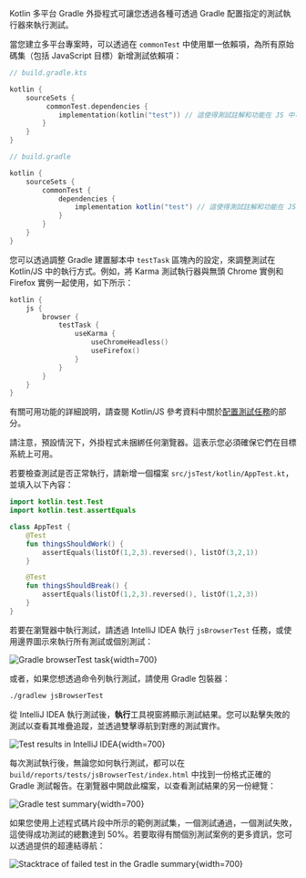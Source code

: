 [//]: # (title: 在 Kotlin/JS 中執行測試)

Kotlin 多平台 Gradle 外掛程式可讓您透過各種可透過 Gradle 配置指定的測試執行器來執行測試。

當您建立多平台專案時，可以透過在 `commonTest` 中使用單一依賴項，為所有原始碼集（包括 JavaScript 目標）新增測試依賴項：

<tabs group="build-script">
<tab title="Kotlin" group-key="kotlin">

```kotlin
// build.gradle.kts

kotlin {
    sourceSets {
         commonTest.dependencies {
            implementation(kotlin("test")) // 這使得測試註解和功能在 JS 中可用
        }
    }
}
```

</tab>
<tab title="Groovy" group-key="groovy">

```groovy
// build.gradle

kotlin {
    sourceSets {
        commonTest {
            dependencies {
                implementation kotlin("test") // 這使得測試註解和功能在 JS 中可用
            }
        }
    }
}
```

</tab>
</tabs>

您可以透過調整 Gradle 建置腳本中 `testTask` 區塊內的設定，來調整測試在 Kotlin/JS 中的執行方式。例如，將 Karma 測試執行器與無頭 Chrome 實例和 Firefox 實例一起使用，如下所示：

```kotlin
kotlin {
    js {
        browser {
            testTask {
                useKarma {
                    useChromeHeadless()
                    useFirefox()
                }
            }
        }
    }
}
```

有關可用功能的詳細說明，請查閱 Kotlin/JS 參考資料中關於[配置測試任務](js-project-setup.md#test-task)的部分。

請注意，預設情況下，外掛程式未捆綁任何瀏覽器。這表示您必須確保它們在目標系統上可用。

若要檢查測試是否正常執行，請新增一個檔案 `src/jsTest/kotlin/AppTest.kt`，並填入以下內容：

```kotlin
import kotlin.test.Test
import kotlin.test.assertEquals

class AppTest {
    @Test
    fun thingsShouldWork() {
        assertEquals(listOf(1,2,3).reversed(), listOf(3,2,1))
    }

    @Test
    fun thingsShouldBreak() {
        assertEquals(listOf(1,2,3).reversed(), listOf(1,2,3))
    }
}
```

若要在瀏覽器中執行測試，請透過 IntelliJ IDEA 執行 `jsBrowserTest` 任務，或使用邊界圖示來執行所有測試或個別測試：

![Gradle browserTest task](browsertest-task.png){width=700}

或者，如果您想透過命令列執行測試，請使用 Gradle 包裝器：

```bash
./gradlew jsBrowserTest
```

從 IntelliJ IDEA 執行測試後，**執行**工具視窗將顯示測試結果。您可以點擊失敗的測試以查看其堆疊追蹤，並透過雙擊導航到對應的測試實作。

![Test results in IntelliJ IDEA](test-stacktrace-ide.png){width=700}

每次測試執行後，無論您如何執行測試，都可以在 `build/reports/tests/jsBrowserTest/index.html` 中找到一份格式正確的 Gradle 測試報告。在瀏覽器中開啟此檔案，以查看測試結果的另一份總覽：

![Gradle test summary](test-summary.png){width=700}

如果您使用上述程式碼片段中所示的範例測試集，一個測試通過，一個測試失敗，這使得成功測試的總數達到 50%。若要取得有關個別測試案例的更多資訊，您可以透過提供的超連結導航：

![Stacktrace of failed test in the Gradle summary](failed-test.png){width=700}